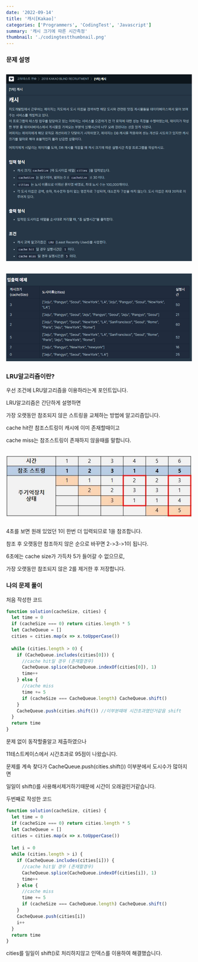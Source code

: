 ```yaml
---
date: '2022-09-14'
title: '캐시[Kakao]'
categories: ['Programmers', 'CodingTest', 'Javascript']
summary: '캐시 크기에 따른 시간측정'
thumbnail: './codingtestthumbnail.png'
---
```


### 문제 설명

## ![file:///C:/Reactblog/LEEBLOG/static/programmers/cache1.PNG](../static/programmers/cache1.PNG)

## ![file:///C:/Reactblog/LEEBLOG/static/programmers/cache2.PNG](../static/programmers/cache2.PNG)

### LRU알고리즘이란?

우선 조건에 LRU알고리즘을 이용하라는게 포인트입니다.

LRU알고리즘은 간단하게 설명하면

가장 오랫동안 참조되지 않은 스트링을 교체하는 방법에 알고리즘입니다.

cache hit란 참조스트링이 캐시에 이미 존재할때이고

cache miss는 참조스트링이 존재하지 않을때를 말합니다.

## ![file:///C:/Reactblog/LEEBLOG/static/programmers/cache3.PNG](../static/programmers/cache3.PNG)

4초를 보면 원래 있었던 1이 한번 더 입력되므로 1을 참조합니다.

참조 후 오랫동안 참조하지 않은 순으로 바꾸면 2->3->1이 됩니다.

6초에는 cache size가 가득차 5가 들어갈 수 없으므로,

가장 오랫동안 참조되지 않은 2를 제거한 후 저장합니다.

### 나의 문제 풀이

처음 작성한 코드

```javascript
function solution(cacheSize, cities) {
  let time = 0
  if (cacheSize === 0) return cities.length * 5
  let CacheQueue = []
  cities = cities.map(x => x.toUpperCase())

  while (cities.length > 0) {
    if (CacheQueue.includes(cities[0])) {
      //cache hit일 경우 (존재할경우)
      CacheQueue.splice(CacheQueue.indexOf(cities[0]), 1)
      time++
    } else {
      //cache miss
      time += 5
      if (cacheSize === CacheQueue.length) CacheQueue.shift()
    }
    CacheQueue.push(cities.shift()) //이부분떄매 시간초과였던거같음 shift
  }
  return time
}
```

문제 없이 동작할줄알고 제출하였으나

11테스트케이스에서 시간초과로 95점이 나왔습니다.

문제를 계속 찾다가 CacheQueue.push(cities.shift()) 이부분에서 도시수가 많아지면

일일이 shift()를 사용해서제거하기때문에 시간이 오래걸린거같습니다.

두번째로 작성한 코드

```javascript
function solution(cacheSize, cities) {
  let time = 0
  if (cacheSize === 0) return cities.length * 5
  let CacheQueue = []
  cities = cities.map(x => x.toUpperCase())

  let i = 0
  while (cities.length > i) {
    if (CacheQueue.includes(cities[i])) {
      //cache hit일 경우 (존재할경우)
      CacheQueue.splice(CacheQueue.indexOf(cities[i]), 1)
      time++
    } else {
      //cache miss
      time += 5
      if (cacheSize === CacheQueue.length) CacheQueue.shift()
    }
    CacheQueue.push(cities[i])
    i++
  }
  return time
}
```

cities를 일일이 shift()로 처리하지않고 인덱스를 이용하여 해결했습니다.

